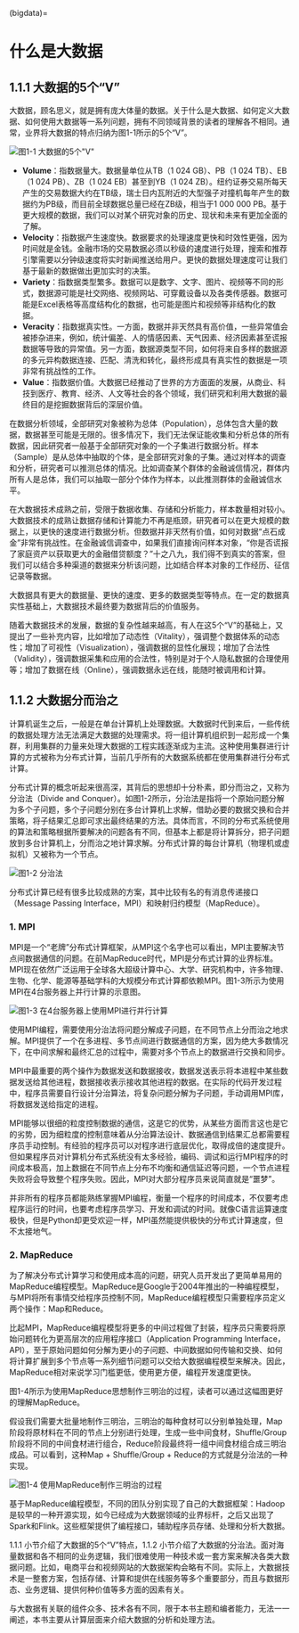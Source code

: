 (bigdata)=
# 什么是大数据

## 1.1.1 大数据的5个“V”

大数据，顾名思义，就是拥有庞大体量的数据。关于什么是大数据、如何定义大数据、如何使用大数据等一系列问题，拥有不同领域背景的读者的理解各不相同。通常，业界将大数据的特点归纳为图1-1所示的5个“V”。

![图1-1 大数据的5个"V"](./img/5V.png)

- **Volume**：指数据量大。数据量单位从TB（1 024 GB）、PB（1 024 TB）、EB（1 024 PB）、ZB（1 024 EB）甚至到YB（1 024 ZB）。纽约证券交易所每天产生的交易数据大约在TB级，瑞士日内瓦附近的大型强子对撞机每年产生的数据约为PB级，而目前全球数据总量已经在ZB级，相当于1 000 000 PB。基于更大规模的数据，我们可以对某个研究对象的历史、现状和未来有更加全面的了解。
- **Velocity**：指数据产生速度快。数据要求的处理速度更快和时效性更强，因为时间就是金钱。金融市场的交易数据必须以秒级的速度进行处理，搜索和推荐引擎需要以分钟级速度将实时新闻推送给用户。更快的数据处理速度可让我们基于最新的数据做出更加实时的决策。
- **Variety**：指数据类型繁多。数据可以是数字、文字、图片、视频等不同的形式，数据源可能是社交网络、视频网站、可穿戴设备以及各类传感器。数据可能是Excel表格等高度结构化的数据，也可能是图片和视频等非结构化的数据。
- **Veracity**：指数据真实性。一方面，数据并非天然具有高价值，一些异常值会被掺杂进来，例如，统计偏差、人的情感因素、天气因素、经济因素甚至谎报数据等导致的异常值。另一方面，数据源类型不同，如何将来自多样的数据源的多元异构数据连接、匹配、清洗和转化，最终形成具有真实性的数据是一项非常有挑战性的工作。
- **Value**：指数据价值。大数据已经推动了世界的方方面面的发展，从商业、科技到医疗、教育、经济、人文等社会的各个领域，我们研究和利用大数据的最终目的是挖掘数据背后的深层价值。

在数据分析领域，全部研究对象被称为总体（Population），总体包含大量的数据，数据甚至可能是无限的。很多情况下，我们无法保证能收集和分析总体的所有数据，因此研究者一般基于全部研究对象的一个子集进行数据分析。样本（Sample）是从总体中抽取的个体，是全部研究对象的子集。通过对样本的调查和分析，研究者可以推测总体的情况。比如调查某个群体的金融诚信情况，群体内所有人是总体，我们可以抽取一部分个体作为样本，以此推测群体的金融诚信水平。

在大数据技术成熟之前，受限于数据收集、存储和分析能力，样本数量相对较小。大数据技术的成熟让数据存储和计算能力不再是瓶颈，研究者可以在更大规模的数据上，以更快的速度进行数据分析。但数据并非天然有价值，如何对数据“点石成金”非常有挑战性。在金融诚信调查中，如果我们直接询问样本对象，“你是否谎报了家庭资产以获取更大的金融借贷额度？”十之八九，我们得不到真实的答案，但我们可以结合多种渠道的数据来分析该问题，比如结合样本对象的工作经历、征信记录等数据。

大数据具有更大的数据量、更快的速度、更多的数据类型等特点。在一定的数据真实性基础上，大数据技术最终要为数据背后的价值服务。

随着大数据技术的发展，数据的复杂性越来越高，有人在这5个“V”的基础上，又提出了一些补充内容，比如增加了动态性（Vitality），强调整个数据体系的动态性；增加了可视性（Visualization），强调数据的显性化展现；增加了合法性（Validity），强调数据采集和应用的合法性，特别是对于个人隐私数据的合理使用等；增加了数据在线（Online），强调数据永远在线，能随时被调用和计算。

## 1.1.2 大数据分而治之

计算机诞生之后，一般是在单台计算机上处理数据。大数据时代到来后，一些传统的数据处理方法无法满足大数据的处理需求。将一组计算机组织到一起形成一个集群，利用集群的力量来处理大数据的工程实践逐渐成为主流。这种使用集群进行计算的方式被称为分布式计算，当前几乎所有的大数据系统都在使用集群进行分布式计算。

分布式计算的概念听起来很高深，其背后的思想却十分朴素，即分而治之，又称为分治法（Divide and Conquer）。如图1-2所示，分治法是指将一个原始问题分解为多个子问题，多个子问题分别在多台计算机上求解，借助必要的数据交换和合并策略，将子结果汇总即可求出最终结果的方法。具体而言，不同的分布式系统使用的算法和策略根据所要解决的问题各有不同，但基本上都是将计算拆分，把子问题放到多台计算机上，分而治之地计算求解。分布式计算的每台计算机（物理机或虚拟机）又被称为一个节点。

![图1-2 分治法](./img/divide-conquer.png)

分布式计算已经有很多比较成熟的方案，其中比较有名的有消息传递接口（Message Passing Interface，MPI）和映射归约模型（MapReduce）。

### 1. MPI

MPI是一个“老牌”分布式计算框架，从MPI这个名字也可以看出，MPI主要解决节点间数据通信的问题。在前MapReduce时代，MPI是分布式计算的业界标准。MPI现在依然广泛运用于全球各大超级计算中心、大学、研究机构中，许多物理、生物、化学、能源等基础学科的大规模分布式计算都依赖MPI。图1-3所示为使用MPI在4台服务器上并行计算的示意图。

![图1-3 在4台服务器上使用MPI进行并行计算](./img/mpi.png)

使用MPI编程，需要使用分治法将问题分解成子问题，在不同节点上分而治之地求解。MPI提供了一个在多进程、多节点间进行数据通信的方案，因为绝大多数情况下，在中间求解和最终汇总的过程中，需要对多个节点上的数据进行交换和同步。

MPI中最重要的两个操作为数据发送和数据接收，数据发送表示将本进程中某些数据发送给其他进程，数据接收表示接收其他进程的数据。在实际的代码开发过程中，程序员需要自行设计分治算法，将复杂问题分解为子问题，手动调用MPI库，将数据发送给指定的进程。

MPI能够以很细的粒度控制数据的通信，这是它的优势，从某些方面而言这也是它的劣势，因为细粒度的控制意味着从分治算法设计、数据通信到结果汇总都需要程序员手动控制。有经验的程序员可以对程序进行底层优化，取得成倍的速度提升。但如果程序员对计算机分布式系统没有太多经验，编码、调试和运行MPI程序的时间成本极高，加上数据在不同节点上分布不均衡和通信延迟等问题，一个节点进程失败将会导致整个程序失败。因此，MPI对大部分程序员来说简直就是“噩梦”。

并非所有的程序员都能熟练掌握MPI编程，衡量一个程序的时间成本，不仅要考虑程序运行的时间，也要考虑程序员学习、开发和调试的时间。就像C语言运算速度极快，但是Python却更受欢迎一样，MPI虽然能提供极快的分布式计算速度，但不太接地气。

### 2. MapReduce

为了解决分布式计算学习和使用成本高的问题，研究人员开发出了更简单易用的MapReduce编程模型。MapReduce是Google于2004年推出的一种编程模型，与MPI将所有事情交给程序员控制不同，MapReduce编程模型只需要程序员定义两个操作：Map和Reduce。

比起MPI，MapReduce编程模型将更多的中间过程做了封装，程序员只需要将原始问题转化为更高层次的应用程序接口（Application Programming Interface，API），至于原始问题如何分解为更小的子问题、中间数据如何传输和交换、如何将计算扩展到多个节点等一系列细节问题可以交给大数据编程模型来解决。因此，MapReduce相对来说学习门槛更低，使用更方便，编程开发速度更快。

图1-4所示为使用MapReduce思想制作三明治的过程，读者可以通过这幅图更好的理解MapReduce。

假设我们需要大批量地制作三明治，三明治的每种食材可以分别单独处理，Map阶段将原材料在不同的节点上分别进行处理，生成一些中间食材，Shuffle/Group阶段将不同的中间食材进行组合，Reduce阶段最终将一组中间食材组合成三明治成品。可以看到，这种Map + Shuffle/Group + Reduce的方式就是分治法的一种实现。

![图1-4 使用MapReduce制作三明治的过程](./img/mapreduce-sandwichs.jpeg)

基于MapReduce编程模型，不同的团队分别实现了自己的大数据框架：Hadoop是较早的一种开源实现，如今已经成为大数据领域的业界标杆，之后又出现了Spark和Flink。这些框架提供了编程接口，辅助程序员存储、处理和分析大数据。

1.1.1 小节介绍了大数据的5个“V”特点，1.1.2 小节介绍了大数据的分治法。面对海量数据和各不相同的业务逻辑，我们很难使用一种技术或一套方案来解决各类大数据问题。比如，电商平台和视频网站的大数据架构会略有不同。实际上，大数据技术是一整套方案，包括存储、计算和提供在线服务等多个重要部分，而且与数据形态、业务逻辑、提供何种价值等多方面的因素有关。

与大数据有关联的组件众多、技术各有不同，限于本书主题和编者能力，无法一一阐述，本书主要从计算层面来介绍大数据的分析和处理方法。
